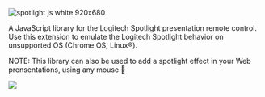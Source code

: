
![spotlight js white 920x680](https://user-images.githubusercontent.com/1699357/45272065-66172400-b4ab-11e8-8467-67209a3b317b.png)

A JavaScript library for the Logitech Spotlight presentation remote control. Use this extension to emulate the Logitech Spotlight behavior on unsupported OS (Chrome OS, Linux®).

NOTE: This library can also be used to add a spotlight effect in your Web prensentations, using any mouse 🤷‍

<p>
  <a href="https://chrome.google.com/webstore/detail/dmhonnnbjocamhnignjockjighobjpje/publish-accepted?authuser=1&hl=fr">
    <img src="https://developer.chrome.com/webstore/images/ChromeWebStore_Badge_v2_206x58.png" />  
  </a>
</p>

